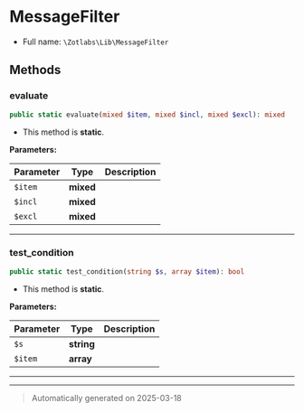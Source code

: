 
# MessageFilter





* Full name: `\Zotlabs\Lib\MessageFilter`




## Methods


### evaluate



```php
public static evaluate(mixed $item, mixed $incl, mixed $excl): mixed
```



* This method is **static**.




**Parameters:**

| Parameter | Type | Description |
|-----------|------|-------------|
| `$item` | **mixed** |  |
| `$incl` | **mixed** |  |
| `$excl` | **mixed** |  |





***

### test_condition



```php
public static test_condition(string $s, array $item): bool
```



* This method is **static**.




**Parameters:**

| Parameter | Type | Description |
|-----------|------|-------------|
| `$s` | **string** |  |
| `$item` | **array** |  |





***


***
> Automatically generated on 2025-03-18
